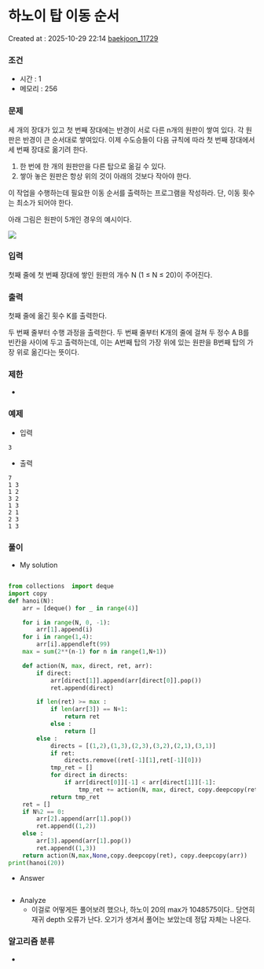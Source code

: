  # 하노이 탑 이동 순서
Created at : 2025-10-29 22:14
[baekjoon_11729](https://www.acmicpc.net/problem/11729)
### 조건
- 시간 : 1
- 메모리 : 256
### 문제
세 개의 장대가 있고 첫 번째 장대에는 반경이 서로 다른 n개의 원판이 쌓여 있다. 각 원판은 반경이 큰 순서대로 쌓여있다. 이제 수도승들이 다음 규칙에 따라 첫 번째 장대에서 세 번째 장대로 옮기려 한다.

1. 한 번에 한 개의 원판만을 다른 탑으로 옮길 수 있다.
2. 쌓아 놓은 원판은 항상 위의 것이 아래의 것보다 작아야 한다.

이 작업을 수행하는데 필요한 이동 순서를 출력하는 프로그램을 작성하라. 단, 이동 횟수는 최소가 되어야 한다.

아래 그림은 원판이 5개인 경우의 예시이다.

![](https://onlinejudgeimages.s3-ap-northeast-1.amazonaws.com/problem/11729/hanoi.png)
### 입력
첫째 줄에 첫 번째 장대에 쌓인 원판의 개수 N (1 ≤ N ≤ 20)이 주어진다.
### 출력
첫째 줄에 옮긴 횟수 K를 출력한다.

두 번째 줄부터 수행 과정을 출력한다. 두 번째 줄부터 K개의 줄에 걸쳐 두 정수 A B를 빈칸을 사이에 두고 출력하는데, 이는 A번째 탑의 가장 위에 있는 원판을 B번째 탑의 가장 위로 옮긴다는 뜻이다.
### 제한
- 
### 예제
- 입력
```
3
```
- 출력
```
7
1 3
1 2
3 2
1 3
2 1
2 3
1 3
``` 

### 풀이
- My solution
```python

from collections  import deque
import copy
def hanoi(N):
    arr = [deque() for _ in range(4)]

    for i in range(N, 0, -1):
        arr[1].append(i)
    for i in range(1,4):
        arr[i].appendleft(99)
    max = sum(2**(n-1) for n in range(1,N+1))

    def action(N, max, direct, ret, arr):
        if direct:
            arr[direct[1]].append(arr[direct[0]].pop())
            ret.append(direct)

        if len(ret) >= max :
            if len(arr[3]) == N+1:
                return ret
            else :
                return []
        else :
            directs = [(1,2),(1,3),(2,3),(3,2),(2,1),(3,1)]
            if ret:
                directs.remove((ret[-1][1],ret[-1][0]))
            tmp_ret = []
            for direct in directs:
                if arr[direct[0]][-1] < arr[direct[1]][-1]:
                    tmp_ret += action(N, max, direct, copy.deepcopy(ret), copy.deepcopy(arr))
            return tmp_ret          
    ret = []
    if N%2 == 0:
        arr[2].append(arr[1].pop())
        ret.append((1,2))
    else :
        arr[3].append(arr[1].pop())
        ret.append((1,3))
    return action(N,max,None,copy.deepcopy(ret), copy.deepcopy(arr))
print(hanoi(20))
```

- Answer
```python

```

- Analyze
	- 이걸로 어떻게든 풀어보려 했으나, 하노이 20의 max가 1048575이다.. 당연히 재귀 depth 오류가 난다. 오기가 생겨서 풀어는 보았는데 정답 자체는 나온다.
### 알고리즘 분류
- 